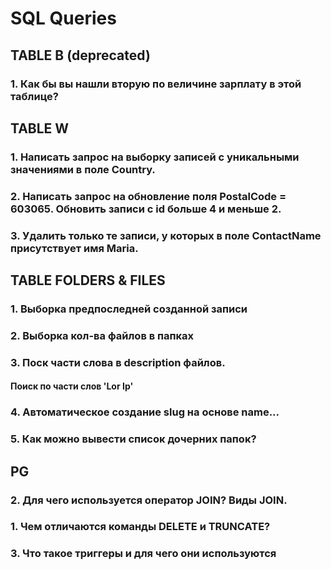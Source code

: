 # SQL Queries


## TABLE B (deprecated)

### 1. Как бы вы нашли вторую по величине зарплату в этой таблице? 



## TABLE W

### 1. Написать запрос на выборку записей с уникальными значениями в поле Country.

### 2. Написать запрос на обновление поля PostalCode = 603065. Обновить записи с id больше 4 и меньше 2. 

### 3. Удалить только те записи, у которых в поле ContactName присутствует имя Maria.

## TABLE FOLDERS & FILES

### 1. Выборка предпоследней созданной записи

### 2. Выборка кол-ва файлов в папках

### 3. Поск части слова в description файлов.
#### Поиск по части слов 'Lor Ip'

### 4. Автоматическое создание slug на основе name...

### 5. Как можно вывести список дочерних папок?


## PG

### 2. Для чего используется оператор JOIN? Виды JOIN.

### 1. Чем отличаются команды DELETE и TRUNCATE?

### 3. Что такое триггеры и для чего они используются